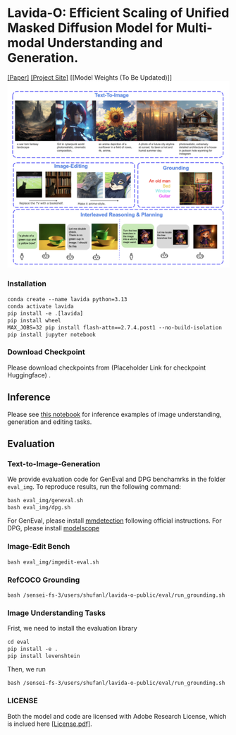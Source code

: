 
# Lavida-O: Efficient Scaling of Unified Masked Diffusion Model for Multi-modal Understanding and Generation.

[[Paper]](https://arxiv.org/abs/2509.19244) [[Project Site]](https://homepage.jackli.org/projects/lavida_o/index.html) [[Model Weights (To Be Updated)]]
![Model Architecture](assets/teaser.png)

### Installation

```
conda create --name lavida python=3.13
conda activate lavida
pip install -e .[lavida]
pip install wheel
MAX_JOBS=32 pip install flash-attn==2.7.4.post1 --no-build-isolation
pip install jupyter notebook
```

### Download Checkpoint

Please download checkpoints from (Placeholder Link for checkpoint Huggingface) . 



## Inference
Please see [this notebook](Demo.ipynb) for inference examples of image understanding, generation and editing tasks.


## Evaluation

### Text-to-Image-Generation

We provide evaluation code for GenEval and DPG benchamrks in the folder `eval_img`. To reproduce results, run the following command:

```
bash eval_img/geneval.sh
bash eval_img/dpg.sh
```

For GenEval, please install [mmdetection](https://github.com/open-mmlab/mmdetection) following official instructions. For DPG, please install [modelscope](https://github.com/modelscope/modelscope)


### Image-Edit Bench

```
bash eval_img/imgedit-eval.sh
```

### RefCOCO Grounding

```
bash /sensei-fs-3/users/shufanl/lavida-o-public/eval/run_grounding.sh
```

### Image Understanding Tasks 

Frist, we need to install the evaluation library
```
cd eval
pip install -e .
pip install levenshtein
```

Then, we run
```
bash /sensei-fs-3/users/shufanl/lavida-o-public/eval/run_grounding.sh
```

### LICENSE

Both the model and code are licensed with Adobe Research License, which is inclued here [[License.pdf]](License.pdf).